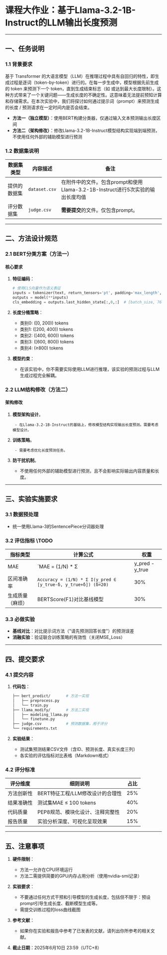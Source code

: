 # 课程大作业：基于Llama-3.2-1B-Instruct的LLM输出长度预测
---

## 一、任务说明

### 1.1 背景要求

基于 Transformer 的大语言模型（LLM）在推理过程中具有自回归的特性，即生成过程是逐词（token-by-token）进行的。在每一步生成中，模型根据先前生成的 token 来预测下一个 token，直到生成结束标志（如 <EOS> 或达到最大长度限制）。这种方式带来了一个关键问题——生成长度的不确定性。这意味着无法提前预知计算和存储需求。在本次实验中，我们将探讨如何通过提示词（prompt）来预测生成的长度 / 预测请求在一定时间内是否会结束。

- **方法一（独立模型）**：使用BERT构建分类器，仅通过输入文本预测输出长度区间
- **方法二（架构修改）**：修改Llama-3.2-1B-Instruct模型结构实现端到端预测，不使用任何外部的辅助模型进行预测

### 1.2 数据集说明

| 数据集类型 | 内容描述                              | 备注                          |
|------------|---------------------------------------|-------------------------------|
| 提供的数据集     | `dataset.csv` | 在附件中的文件。包含prompt和使用Llama-3.2-1B-Instruct进行5次实验的输出长度均值      |
| 评分数据集     | `judge.csv`                      | **需要提交**的文件。仅包含prompt。            |

---

## 二、方法设计规范

### 2.1 BERT分类方案（方法一）

#### 核心要求

1. **特征编码**：

    ```python
    # 使用CLS向量作为语义表征
    inputs = tokenizer(text, return_tensors='pt', padding='max_length', max_length=512)
    outputs = model(**inputs)
    cls_embedding = outputs.last_hidden_state[:,0,:]  # [batch_size, 768]
    ```

2. **长度分桶策略**：

    - 类别0: ([0, 200)) tokens
    - 类别1: ([200, 400)) tokens
    - 类别2: ([400, 600)) tokens
    - 类别3: ([600, 800)) tokens
    - 类别4: (≥800) tokens

3. **模型约束**：

    - 在该实验中，你不需要实际使用LLM进行推理，该实验的预测过程与LLM生成过程完全解耦。

### 2.2 LLM结构修改（方法二）

#### 架构修改

1. **模型架构设计**。
    
        - 在Llama-3.2-1B-Instruct的基础上，修改模型结构实现输出长度预测。需要考虑模型设计。

2. **训练策略**。
    
        - 需要考虑优化长度预测任务。

3. **防干扰机制**。

    - 不使用任何外部的辅助模型进行预测，且不会影响实际输出内容质量和长度。

---

## 三、实验实施要求

### 3.1 数据预处理

- 统一使用Llama-3的SentencePiece分词器处理


### 3.2 评估指标 \TODO

| 指标类型       | 计算公式                                                                 | 权重 |
|----------------|--------------------------------------------------------------------------|------|
| MAE            | `MAE = (1/N) * Σ |y_pred - y_true|`                                      | 40%  |
| 区间准确率     | `Accuracy = (1/N) * Σ I(y_pred ∈ [y_true-δ, y_true+δ]) (δ=20)`           | 30%  |
| 生成质量（麻烦）    | BERTScore(F1)对比基线模型                                                | 30%  |

### 3.3 必做实验

- **基线对比**：对比提示词方法（"请先预测回答长度"）的预测误差
- **消融实验**：验证联合训练策略的有效性（关闭MSE_Loss）

---

## 四、提交要求

### 4.1 提交内容

1. **代码包**：

    ```bash
    ├── bert_predict/       # 方法一实现
    │   ├── preprocess.py
    │   └── train.py
    ├── llama_modify/       # 方法二实现
    │   ├── modeling_llama.py
    │   └── finetune.py
    ├── judge.csv           # 预测数据集，用于评分
    └── requirements.txt

    ```

2. **实验结果**：

    - 测试集预测结果CSV文件（含ID、预测长度、真实长度三列）
    - 各实验的评估指标对比表格（Markdown格式）

### 4.2 评分标准

| 评分维度       | 细则说明                                      | 占比 |
|----------------|-----------------------------------------------|------|
| 方法创新性     | BERT特征工程/LLM修改设计的合理性              | 25%  |
| 结果准确性     | 测试集MAE ≤ 100 tokens            | 40%  |
| 代码质量       | PEP8规范、模块化设计、注释完整性              | 20%  |
| 报告质量       | 实验分析深度、可视化呈现效果                  | 15%  |

---

## 五、注意事项

1. **硬件限制**：

    - 方法一允许在CPU环境运行
    - 方法二需提供简要的GPU内存占用分析（使用nvidia-smi记录）

2. **实验要求**：

    - 不要通过任何方式干预和引导模型的生成长度，包括但不限于：预设prompt引导生成长度、截断模型生成等。
    - 需提交训练过程的loss曲线截图

3. **参考文献**：

    - 如果你在实验和报告中参考了已发表的文献，请列出你所参考的相关文献。

4. **截止日期**：2025年6月10日 23:59（UTC+8）
